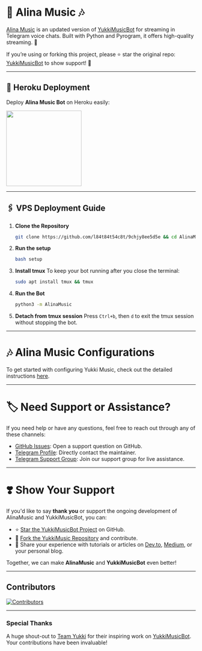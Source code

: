 # 🎵 **Alina Music** 🎶

[Alina Music](https://github.com/l84t84t54c8t/9chjy8ee5d5e) is an updated version of [YukkiMusicBot](https://github.com/TeamYukki/YukkiMusicBot) for streaming in Telegram voice chats. Built with Python and Pyrogram, it offers high-quality streaming. 🚀

If you’re using or forking this project, please ⭐ star the original repo: [YukkiMusicBot](https://github.com/TeamYukki/YukkiMusicBot) to show support! 🙌

---

## 🚀 Heroku Deployment

Deploy **Alina Music Bot** on Heroku easily:

<a href="https://dashboard.heroku.com/new?template=https://github.com/l84t84t54c8t/9chjy8ee5d5e"><img src="https://img.shields.io/badge/Deploy%20To%20Heroku-red?style=for-the-badge&logo=heroku" width="200"/></a>

---
## 🖇️ VPS Deployment Guide

1. **Clone the Repository**
   ```bash
   git clone https://github.com/l84t84t54c8t/9chjy8ee5d5e && cd AlinaMusic
   ```

2. **Run the setup**
   ```bash
   bash setup
   ```

3. **Install tmux**
   To keep your bot running after you close the terminal:
   ```bash
   sudo apt install tmux && tmux
   ```

4. **Run the Bot**
   ```bash
   python3 -m AlinaMusic
   ```

5.  **Detach from tmux session**
   Press `Ctrl+b`, then `d` to exit the tmux session without stopping the bot.

___

# 🎶 Alina Music Configurations

To get started with configuring Yukki Music, check out the detailed instructions [here](https://github.com/l84t84t54c8t/9chjy8ee5d5e/blob/master/config/README.md).

---

# 🏷 Need Support or Assistance?

If you need help or have any questions, feel free to reach out through any of these channels:

- [GitHub Issues](https://github.com/TheTeamVivek/YukkiMusic/issues/new?assignees=&labels=question&title=support%3A+&body=%23+Support+Question): Open a support question on GitHub.
- [Telegram Profile](https://t.me/IQ7amo): Directly contact the maintainer.
- [Telegram Support Group](https://t.me/GroupAlina): Join our support group for live assistance.

---

# ❣️ Show Your Support

If you'd like to say **thank you** or support the ongoing development of AlinaMusic and YukkiMusicBot, you can:

- ⭐ [Star the YukkiMusicBot Project](https://github.com/TeamYukki/YukkiMusicBot) on GitHub.
- 🍴 [Fork the YukkiMusic Repository](https://github.com/l84t84t54c8t/9chjy8ee5d5e) and contribute.
- 📝 Share your experience with tutorials or articles on [Dev.to](https://dev.to/), [Medium](https://medium.com/), or your personal blog.

Together, we can make **AlinaMusic** and **YukkiMusicBot** even better!


---

## Contributors

[![Contributors](https://contrib.nn.ci/api?repo=TheTeamVivek/YukkiMusic&radius=100)](https://github.com/l84t84t54c8t/9chjy8ee5d5e/graphs/contributors)

---

### Special Thanks

A huge shout-out to [Team Yukki](https://github.com/TeamYukki) for their inspiring work on [YukkiMusicBot](https://github.com/TeamYukki/YukkiMusicBot). Your contributions have been invaluable!

